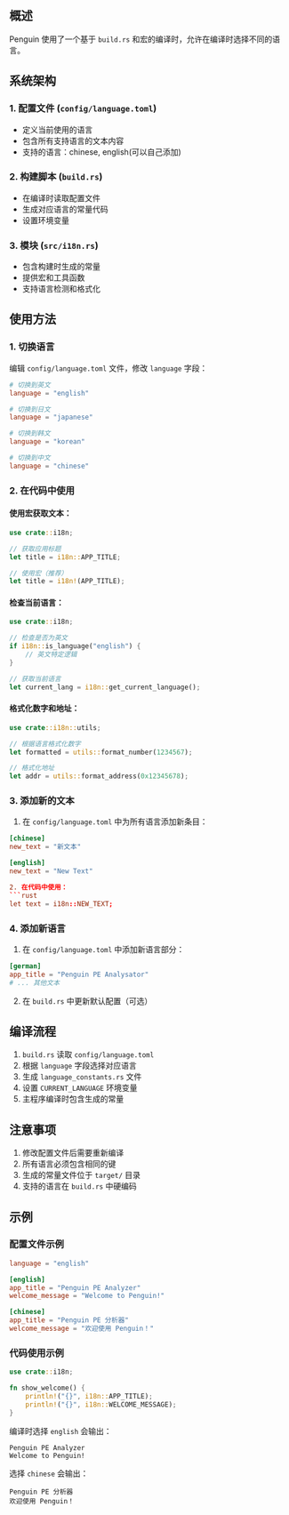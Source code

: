 ## 概述

Penguin 使用了一个基于 `build.rs` 和宏的编译时，允许在编译时选择不同的语言。

## 系统架构

### 1. 配置文件 (`config/language.toml`)
- 定义当前使用的语言
- 包含所有支持语言的文本内容
- 支持的语言：chinese, english(可以自己添加)

### 2. 构建脚本 (`build.rs`)
- 在编译时读取配置文件
- 生成对应语言的常量代码
- 设置环境变量

### 3. 模块 (`src/i18n.rs`)
- 包含构建时生成的常量
- 提供宏和工具函数
- 支持语言检测和格式化

## 使用方法

### 1. 切换语言

编辑 `config/language.toml` 文件，修改 `language` 字段：

```toml
# 切换到英文
language = "english"

# 切换到日文
language = "japanese"

# 切换到韩文
language = "korean"

# 切换到中文
language = "chinese"
```

### 2. 在代码中使用

#### 使用宏获取文本：
```rust
use crate::i18n;

// 获取应用标题
let title = i18n::APP_TITLE;

// 使用宏（推荐）
let title = i18n!(APP_TITLE);
```

#### 检查当前语言：
```rust
use crate::i18n;

// 检查是否为英文
if i18n::is_language("english") {
    // 英文特定逻辑
}

// 获取当前语言
let current_lang = i18n::get_current_language();
```

#### 格式化数字和地址：
```rust
use crate::i18n::utils;

// 根据语言格式化数字
let formatted = utils::format_number(1234567);

// 格式化地址
let addr = utils::format_address(0x12345678);
```

### 3. 添加新的文本

1. 在 `config/language.toml` 中为所有语言添加新条目：
```toml
[chinese]
new_text = "新文本"

[english]
new_text = "New Text"

2. 在代码中使用：
```rust
let text = i18n::NEW_TEXT;
```

### 4. 添加新语言

1. 在 `config/language.toml` 中添加新语言部分：
```toml
[german]
app_title = "Penguin PE Analysator"
# ... 其他文本
```

2. 在 `build.rs` 中更新默认配置（可选）

## 编译流程

1. `build.rs` 读取 `config/language.toml`
2. 根据 `language` 字段选择对应语言
3. 生成 `language_constants.rs` 文件
4. 设置 `CURRENT_LANGUAGE` 环境变量
5. 主程序编译时包含生成的常量

## 注意事项

1. 修改配置文件后需要重新编译
2. 所有语言必须包含相同的键
3. 生成的常量文件位于 `target/` 目录
4. 支持的语言在 `build.rs` 中硬编码

## 示例

### 配置文件示例
```toml
language = "english"

[english]
app_title = "Penguin PE Analyzer"
welcome_message = "Welcome to Penguin!"

[chinese]
app_title = "Penguin PE 分析器"
welcome_message = "欢迎使用 Penguin！"
```

### 代码使用示例
```rust
use crate::i18n;

fn show_welcome() {
    println!("{}", i18n::APP_TITLE);
    println!("{}", i18n::WELCOME_MESSAGE);
}
```

编译时选择 `english` 会输出：
```
Penguin PE Analyzer
Welcome to Penguin!
```

选择 `chinese` 会输出：
```
Penguin PE 分析器
欢迎使用 Penguin！
```
